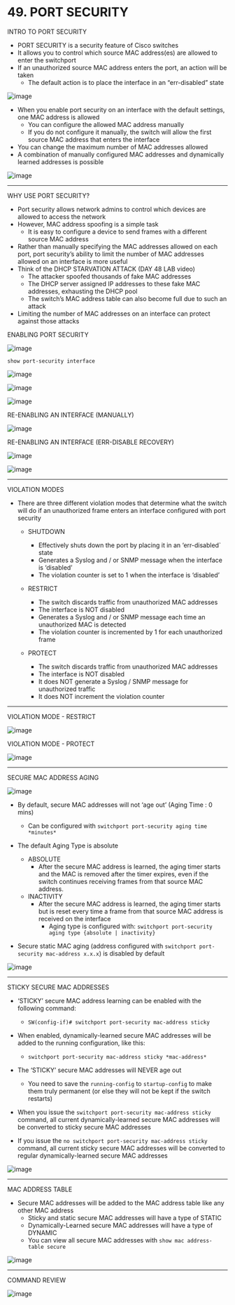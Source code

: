 # 49. PORT SECURITY

INTRO TO PORT SECURITY

- PORT SECURITY is a security feature of Cisco switches
- It allows you to control which source MAC address(es) are allowed to enter the switchport
- If an unauthorized source MAC address enters the port, an action will be taken
    - The default action is to place the interface in an “err-disabled” state

![image](https://github.com/psaumur/CCNA/assets/106411237/92f4ce9b-8fb4-4d57-b200-f41c7d5236ee)

- When you enable port security on an interface with the default settings, one MAC address is allowed
    - You can configure the allowed MAC address manually
    - If you do not configure it manually, the switch will allow the first source MAC address that enters the interface
- You can change the maximum number of MAC addresses allowed
- A combination of manually configured MAC addresses and dynamically learned addresses is possible

![image](https://github.com/psaumur/CCNA/assets/106411237/0b6e8053-6819-4e02-ae28-4699a5c9c92d)

---

WHY USE PORT SECURITY?

- Port security allows network admins to control which devices are allowed to access the network
- However, MAC address spoofing is a simple task
    - It is easy to configure a device to send frames with a different source MAC address
- Rather than manually specifying the MAC addresses allowed on each port, port security’s ability to limit the number of MAC addresses allowed on an interface is more useful
- Think of the DHCP STARVATION ATTACK (DAY 48 LAB video)
    - The attacker spoofed thousands of fake MAC addresses
    - The DHCP server assigned IP addresses to these fake MAC addresses, exhausting the DHCP pool
    - The switch’s MAC address table can also become full due to such an attack
- Limiting the number of MAC addresses on an interface can protect against those attacks

ENABLING PORT SECURITY

![image](https://github.com/psaumur/CCNA/assets/106411237/b00765c2-f3a1-45be-8ed4-0a8dab68e43e)

`show port-security interface`

![image](https://github.com/psaumur/CCNA/assets/106411237/787959b1-ffad-451d-ac65-11ea9a99db2d)

![image](https://github.com/psaumur/CCNA/assets/106411237/9a6dd39d-130e-411b-be46-ecfe93420813)

![image](https://github.com/psaumur/CCNA/assets/106411237/f071f447-a6ef-4ee6-8a40-2bde94030993)

RE-ENABLING AN INTERFACE (MANUALLY)

![image](https://github.com/psaumur/CCNA/assets/106411237/706736d4-ee7c-42b2-b424-6cc30eb50905)

RE-ENABLING AN INTERFACE (ERR-DISABLE RECOVERY)

![image](https://github.com/psaumur/CCNA/assets/106411237/6eb0d808-a989-4261-9b39-1ac9e1bf1460)

![image](https://github.com/psaumur/CCNA/assets/106411237/41d54ef0-7391-473e-9b51-87f44b9e3f3c)

---

VIOLATION MODES

- There are three different violation modes that determine what the switch will do if an unauthorized frame enters an interface configured with port security
    - SHUTDOWN
        - Effectively shuts down the port by placing it in an ‘err-disabled` state
        - Generates a Syslog and / or SNMP message when the interface is ‘disabled’
        - The violation counter is set to 1 when the interface is ‘disabled’
    - RESTRICT
        - The switch discards traffic from unauthorized MAC addresses
        - The interface is NOT disabled
        - Generates a Syslog and / or SNMP message each time an unauthorized MAC is detected
        - The violation counter is incremented by 1 for each unauthorized frame
    
    - PROTECT
        - The switch discards traffic from unauthorized MAC addresses
        - The interface is NOT disabled
        - It does NOT generate a Syslog / SNMP message for unauthorized traffic
        - It does NOT increment the violation counter
    
---

VIOLATION MODE - RESTRICT

![image](https://github.com/psaumur/CCNA/assets/106411237/819f00b9-9694-442d-8459-8018f4277e45)


VIOLATION MODE - PROTECT

![image](https://github.com/psaumur/CCNA/assets/106411237/20d17f97-056e-4e76-8566-bb49c10bb9e1)

---

SECURE MAC ADDRESS AGING

![image](https://github.com/psaumur/CCNA/assets/106411237/4454fedf-f942-4b0d-9b6f-074765de653d)

- By default, secure MAC addresses will not ‘age out’ (Aging Time : 0 mins)
    - Can be configured with `switchport port-security aging time *minutes*`

- The default Aging Type is absolute
    - ABSOLUTE
        - After the secure MAC address is learned, the aging timer starts and the MAC is removed after the timer expires, even if the switch continues receiving frames from that source MAC address.
    - INACTIVITY
        - After the secure MAC address is learned, the aging timer starts but is reset every time a frame from that source MAC address is received on the interface
            - Aging type is configured with:  `switchport port-security aging type {absolute | inactivity}`
- Secure static MAC aging (address configured with `switchport port-security mac-address x.x.x`) is disabled by default

![image](https://github.com/psaumur/CCNA/assets/106411237/93f11517-9d97-4e52-89ad-a0e590bca702)

---

STICKY SECURE MAC ADDRESSES 

- ‘STICKY’ secure MAC address learning can be enabled with the following command:
    - `SW(config-if)# switchport port-security mac-address sticky`

- When enabled, dynamically-learned secure MAC addresses will be added to the running configuration, like this:
    - `switchport port-security mac-address sticky *mac-address*`

- The ‘STICKY’ secure MAC addresses will NEVER age out
    - You need to save the `running-config` to `startup-config` to make them truly permanent (or else they will not be kept if the switch restarts)
- When you issue the `switchport port-security mac-address sticky` command, all current dynamically-learned secure MAC addresses will be converted to sticky secure MAC addresses
- If you issue the `no switchport port-security mac-address sticky` command, all current sticky secure MAC addresses will be converted to regular dynamically-learned secure MAC addresses

![image](https://github.com/psaumur/CCNA/assets/106411237/10d591f9-334c-4e3b-889e-16030c36c445)

---

MAC ADDRESS TABLE

- Secure MAC addresses will be added to the MAC address table like any other MAC address
    - Sticky and static secure MAC addresses will have a type of STATIC
    - Dynamically-Learned secure MAC addresses will have a type of DYNAMIC
    - You can view all secure MAC addresses with `show mac address-table secure`
    

![image](https://github.com/psaumur/CCNA/assets/106411237/c9123729-541c-4363-ba19-d8e49f75c6c5)

---

COMMAND REVIEW

![image](https://github.com/psaumur/CCNA/assets/106411237/716ce91d-d1bb-4f12-a8fd-226b65f22569)
